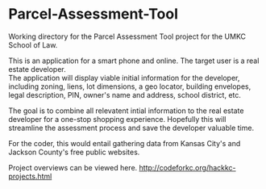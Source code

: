 # Parcel-Assessment-Tool

Working directory for the Parcel Assessment Tool project for the UMKC School of Law.

This is an application for a smart phone and online.  The target user is a real estate developer.  
The application will display viable initial information for the developer, including zoning,
liens, lot dimensions, a geo locator, building envelopes, legal description, PIN, owner's
name and address, school district, etc.  

The goal is to combine all relevatent intial information to the real estate developer
for a one-stop shopping experience.  Hopefully this will streamline the assessment process
and save the developer valuable time.

For the coder, this would entail gathering data from Kansas City's and Jackson County's
free public websites.  

Project overviews can be viewed here.
http://codeforkc.org/hackkc-projects.html
